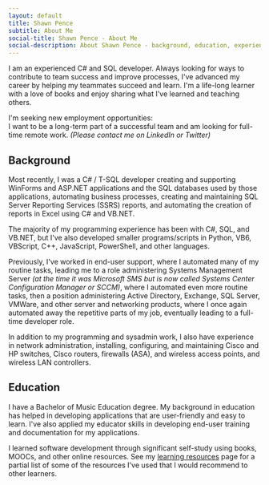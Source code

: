 ```yaml
---
layout: default
title: Shawn Pence
subtitle: About Me
social-title: Shawn Pence - About Me
social-description: About Shawn Pence - background, education, experience, etc.
---
```


I am an experienced C# and SQL developer. Always looking for ways to contribute to team success and improve processes, I've advanced my career by helping my teammates succeed and learn. I'm a life-long learner with a love of books and enjoy sharing what I've learned and teaching others.

<div class="messagebox">
    <div class="messagetitle">I'm seeking new employment opportunities:</div>
    I want to be a long-term part of a successful team and am looking for full-time remote work. <em class="smaller-text">(Please contact me on LinkedIn or Twitter)</em>
</div>

## Background

Most recently, I was a C# / T-SQL developer creating and supporting WinForms and ASP\.NET applications and the SQL databases used by those applications, automating business processes, creating and maintaining SQL Server Reporting Services (SSRS) reports, and automating the creation of reports in Excel using C# and VB\.NET.

The majority of my programming experience has been with C#, SQL, and VB\.NET, but I've also developed smaller programs/scripts in Python, VB6, VBScript, C++, JavaScript, PowerShell, and other languages.

Previously, I've worked in end-user support, where I automated many of my routine tasks, leading me to a role administering Systems Management Server *(at the time it was Microsoft SMS but is now called Systems Center Configuration Manager or SCCM)*, where I automated even more routine tasks, then a position administering Active Directory, Exchange, SQL Server, VMWare, and other server and networking products, where I once again automated away the repetitive parts of my job, eventually leading to a full-time developer role.

In addition to my programming and sysadmin work, I also have experience in network administration, installing, configuring, and maintaining Cisco and HP switches, Cisco routers, firewalls (ASA), and wireless access points, and wireless LAN controllers.

## Education

I have a Bachelor of Music Education degree.  My background in education has helped in developing applications that are user-friendly and easy to learn.  I've also applied my educator skills in developing end-user training and documentation for my applications.

I learned software development through significant self-study using books, MOOCs, and other online resources.  See my [learning resources](/resources/) page for a partial list of some of the resources I've used that I would recommend to other learners.
